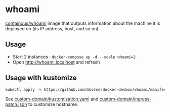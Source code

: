 # whoami

[containous/whoami](https://hub.docker.com/r/containous/whoami/dockerfile) image that outputs information about the machine it is deployed on (its IP address, host, and so on)

## Usage

* Start 2 instances : `docker-compose up -d --scale whoami=2`
* Open http://whoami.localhost and refresh

## Usage with kustomize

```bash
kubectl apply -k https://github.com/mborne/docker-devbox/whoami/manifest
```

See [custom-domain/kustomization.yaml](custom-domain/kustomization.yaml) and [custom-domain/ingress-patch.json](custom-domain/ingress-patch.json) to customize hostname.
